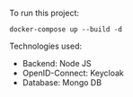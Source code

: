 To run this project:

`docker-compose up --build -d`

Technologies used:

- Backend: Node JS
- OpenID-Connect: Keycloak
- Database: Mongo DB